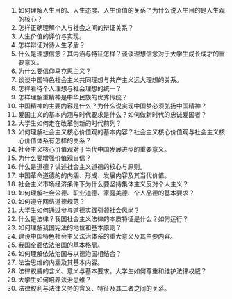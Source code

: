 1. 如何理解人生目的、人生态度、人生价值的关系？为什么说人生目的是人生观的核心？ 
2. 怎样正确理解个人与社会之间的辩证关系？
3. 人生价值的评价与实现。
4. 怎样辩证对待人生矛盾？
5. 什么是理想信念？其内涵与特征怎样？谈谈理想信念对于大学生成长成才的重要意义。
6. 为什么要信仰马克思主义？
7. 谈谈中国特色社会主义共同理想与共产主义远大理想的关系。
8. 怎样看待个人理想与社会理想的统一？
9. 怎样理解重精神是中华民族的优秀传统？
10. 中国精神的主要内容是什么？为什么说实现中国梦必须弘扬中国精神？
11. 爱国主义的基本内涵与时代要求是什么？如何做新时代的忠诚爱国者？
12. 大学生如何走在改革创新的时代前列？
13. 如何理解社会主义核心价值观的基本内容？社会主义核心价值观与社会主义核心价值体系有怎样的关系？
14. 社会主义核心价值观对于当代中国发展进步的重要意义。
15. 为什么要增强价值观自信？
16. 什么是道德？试述社会主义道德的核心与原则。
17. 中国革命道德的的内涵、形成、发展内容及其当代价值。
18. 社会主义市场经济条件下为什么要坚持集体主义反对个人主义？
19. 如何理解社会公德、职业道德、家庭美德、个人品德的基本要求？
20. 如何遵守网络道德规范？
21. 大学生如何通过参与道德实践引领社会风尚？
22. 什么是法律？我国社会主义法律的本质特征是什么？如何运行？
23. 如何理解我国宪法的地位和基本原则？
24. 建设中国特色社会主义法治体系的重大意义及其主要内容。
25. 我国全面依法治国的基本格局。
26. 如何理解依法治国与以德治国相结合？
27. 法治思维的内涵及其基本内容。
28. 法律权威的含义、意义与基本要求。大学生如何尊重和维护法律权威？
29. 大学生如何培养法治思维？
30. 法律权利与法律义务的含义、特征及其二者之间的关系。
